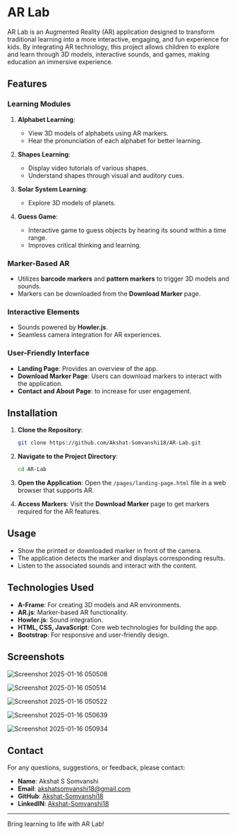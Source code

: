 # AR Lab

AR Lab is an Augmented Reality (AR) application designed to transform traditional learning into a more interactive, engaging, and fun experience for kids. By integrating AR technology, this project allows children to explore and learn through 3D models, interactive sounds, and games, making education an immersive experience.

## Features

### Learning Modules
1. **Alphabet Learning**:
   - View 3D models of alphabets using AR markers.
   - Hear the pronunciation of each alphabet for better learning.

2. **Shapes Learning**:
   - Display video tutorials of various shapes.
   - Understand shapes through visual and auditory cues.

3. **Solar System Learning**:
   - Explore 3D models of planets.

4. **Guess Game**:
   - Interactive game to guess objects by hearing its sound within a time range.
   - Improves critical thinking and learning.

### Marker-Based AR
- Utilizes **barcode markers** and **pattern markers** to trigger 3D models and sounds.
- Markers can be downloaded from the **Download Marker** page.

### Interactive Elements
- Sounds powered by **Howler.js**.
- Seamless camera integration for AR experiences.

### User-Friendly Interface
- **Landing Page**: Provides an overview of the app.
- **Download Marker Page**: Users can download markers to interact with the application.
- **Contact and About Page**: to increase for user engagement.

## Installation

1. **Clone the Repository**:
   ```bash
   git clone https://github.com/Akshat-Somvanshi18/AR-Lab.git
   ```

2. **Navigate to the Project Directory**:
   ```bash
   cd AR-Lab
   ```

3. **Open the Application**:
   Open the `/pages/landing-page.html` file in a web browser that supports AR.

4. **Access Markers**:
   Visit the **Download Marker** page to get markers required for the AR features.

## Usage

- Show the printed or downloaded marker in front of the camera.
- The application detects the marker and displays corresponding results.
- Listen to the associated sounds and interact with the content.

## Technologies Used

- **A-Frame**: For creating 3D models and AR environments.
- **AR.js**: Marker-based AR functionality.
- **Howler.js**: Sound integration.
- **HTML, CSS, JavaScript**: Core web technologies for building the app.
- **Bootstrap**: For responsive and user-friendly design.

## Screenshots
![Screenshot 2025-01-16 050508](https://github.com/user-attachments/assets/c16fcd5c-65bd-4bb9-b8d5-51ed7a6e7bf4)

![Screenshot 2025-01-16 050514](https://github.com/user-attachments/assets/97fd9f2a-7e05-42a5-82a3-cb4124217bf6)

![Screenshot 2025-01-16 050522](https://github.com/user-attachments/assets/6951ad77-f3d9-4206-a535-eae866f7a8f5)

![Screenshot 2025-01-16 050639](https://github.com/user-attachments/assets/db0be3d7-9572-472d-a241-6f46dada411f)

![Screenshot 2025-01-16 050934](https://github.com/user-attachments/assets/bcbfcffe-43c0-44dd-8a08-8f24f2d9fe52)


## Contact

For any questions, suggestions, or feedback, please contact:

- **Name**: Akshat S Somvanshi
- **Email**: akshatsomvanshi18@gmail.com
- **GitHub**: [Akshat-Somvanshi18](https://github.com/Akshat-Somvanshi18)
- **LinkedIN**: [Akshat-Somvanshi18](https://www.linkedin.com/in/akshat-s-somvanshi-8651a2219/)

---

Bring learning to life with AR Lab!


